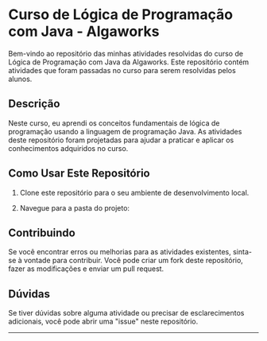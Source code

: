 # Curso de Lógica de Programação com Java - Algaworks

Bem-vindo ao repositório das minhas atividades resolvidas do curso de Lógica de Programação com Java da Algaworks. Este repositório contém atividades que foram passadas no curso para serem resolvidas pelos alunos.

## Descrição

Neste curso, eu aprendi os conceitos fundamentais de lógica de programação usando a linguagem de programação Java. As atividades deste repositório foram projetadas para ajudar a praticar e aplicar os conhecimentos adquiridos no curso.

## Como Usar Este Repositório

1. Clone este repositório para o seu ambiente de desenvolvimento local.

2. Navegue para a pasta do projeto:

## Contribuindo

Se você encontrar erros ou melhorias para as atividades existentes, sinta-se à vontade para contribuir. Você pode criar um fork deste repositório, fazer as modificações e enviar um pull request.

## Dúvidas

Se tiver dúvidas sobre alguma atividade ou precisar de esclarecimentos adicionais, você pode abrir uma "issue" neste repositório. 

---

